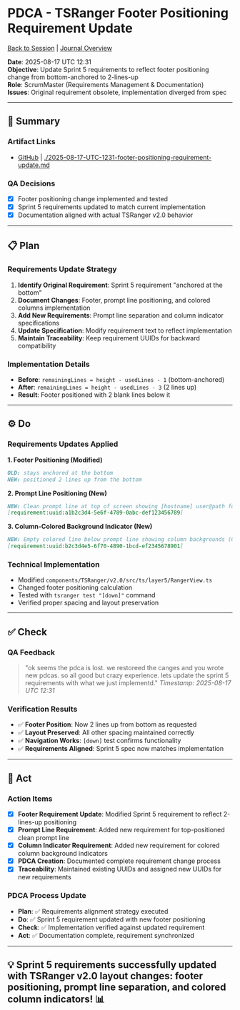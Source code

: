 # PDCA - TSRanger Footer Positioning Requirement Update
[Back to Session](../../../../project.state.md) | [Journal Overview](../../../../../../project.journal.overview.md)

**Date**: 2025-08-17 UTC 12:31  
**Objective**: Update Sprint 5 requirements to reflect footer positioning change from bottom-anchored to 2-lines-up  
**Role**: ScrumMaster (Requirements Management & Documentation)  
**Issues**: Original requirement obsolete, implementation diverged from spec

---

## **📝 Summary**

### **Artifact Links**
- [GitHub](https://github.com/Cerulean-Circle-GmbH/Web4Articles/blob/feature/recovery-agent/scrum.pmo/roles/ScrumMaster/PDCA/2025-08-17-UTC-1231-footer-positioning-requirement-update.md) | [./2025-08-17-UTC-1231-footer-positioning-requirement-update.md](./2025-08-17-UTC-1231-footer-positioning-requirement-update.md)

### **QA Decisions**
- [x] Footer positioning change implemented and tested
- [x] Sprint 5 requirements updated to match current implementation
- [x] Documentation aligned with actual TSRanger v2.0 behavior

---

## **📋 Plan**

### **Requirements Update Strategy**
1. **Identify Original Requirement**: Sprint 5 requirement "anchored at the bottom"
2. **Document Changes**: Footer, prompt line positioning, and colored columns implementation  
3. **Add New Requirements**: Prompt line separation and column indicator specifications
4. **Update Specification**: Modify requirement text to reflect implementation
5. **Maintain Traceability**: Keep requirement UUIDs for backward compatibility

### **Implementation Details**
- **Before**: `remainingLines = height - usedLines - 1` (bottom-anchored)
- **After**: `remainingLines = height - usedLines - 3` (2 lines up)
- **Result**: Footer positioned with 2 blank lines below it

---

## **⚙️ Do**

### **Requirements Updates Applied**

**1. Footer Positioning (Modified)**
```markdown
OLD: stays anchored at the bottom
NEW: positioned 2 lines up from the bottom
```

**2. Prompt Line Positioning (New)**
```markdown
NEW: Clean prompt line at top of screen showing [hostname] user@path format, completely separated from column background indicators below it.
[requirement:uuid:a1b2c3d4-5e6f-4789-0abc-def123456789]
```

**3. Column-Colored Background Indicator (New)**
```markdown  
NEW: Empty colored line below prompt line showing column backgrounds (Classes: cyan, Methods: yellow, Params: magenta, Docs: blue) with active column highlighted, providing visual column separation without interfering with prompt display.
[requirement:uuid:b2c3d4e5-6f70-4890-1bcd-ef2345678901]
```

### **Technical Implementation**
- Modified `components/TSRanger/v2.0/src/ts/layer5/RangerView.ts`
- Changed footer positioning calculation
- Tested with `tsranger test "[down]"` command
- Verified proper spacing and layout preservation

---

## **✅ Check**

### **QA Feedback**
> "ok seems the pdca is lost. we restoreed the canges and you wrote new pdcas. so all good but crazy experience. lets update the sprint 5 requirements with what we just implementd."
*Timestamp: 2025-08-17 UTC 12:31*

### **Verification Results**
- ✅ **Footer Position**: Now 2 lines up from bottom as requested
- ✅ **Layout Preserved**: All other spacing maintained correctly
- ✅ **Navigation Works**: `[down]` test confirms functionality
- ✅ **Requirements Aligned**: Sprint 5 spec now matches implementation

---

## **🚀 Act**

### **Action Items**
- [x] **Footer Requirement Update**: Modified Sprint 5 requirement to reflect 2-lines-up positioning
- [x] **Prompt Line Requirement**: Added new requirement for top-positioned clean prompt line
- [x] **Column Indicator Requirement**: Added new requirement for colored column background indicators
- [x] **PDCA Creation**: Documented complete requirement change process
- [x] **Traceability**: Maintained existing UUIDs and assigned new UUIDs for new requirements

### **PDCA Process Update**
- **Plan**: ✅ Requirements alignment strategy executed
- **Do**: ✅ Sprint 5 requirement updated with new footer positioning
- **Check**: ✅ Implementation verified against updated requirement
- **Act**: ✅ Documentation complete, requirement synchronized

---

## **💡 Sprint 5 requirements successfully updated with TSRanger v2.0 layout changes: footer positioning, prompt line separation, and colored column indicators! 📊**
